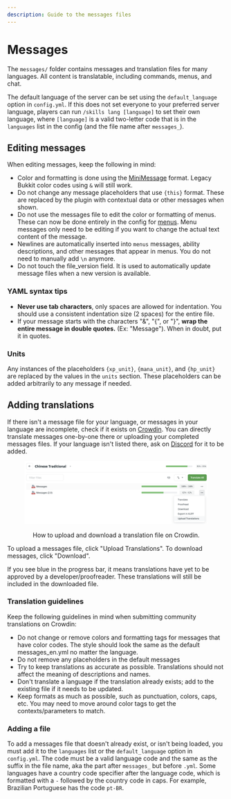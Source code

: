 ```yaml
---
description: Guide to the messages files
---
```


# Messages

The `messages/` folder contains messages and translation files for many languages. All content is translatable, including commands, menus, and chat.&#x20;

The default language of the server can be set using the `default_language` option in `config.yml`. If this does not set everyone to your preferred server language, players can run `/skills lang [language]` to set their own language, where `[language]` is a valid two-letter code that is in the `languages` list in the config (and the file name after `messages_`).

## Editing messages

When editing messages, keep the following in mind:

* Color and formatting is done using the [MiniMessage](https://docs.advntr.dev/minimessage/format.html) format. Legacy Bukkit color codes using `&` will still work.
* Do not change any message placeholders that use `{this}` format. These are replaced by the plugin with contextual data or other messages when shown.
* Do not use the messages file to edit the color or formatting of menus. These can now be done entirely in the config for [menus](menus.md). Menu messages only need to be editing if you want to change the actual text content of the message.
* Newlines are automatically inserted into `menus` messages, ability descriptions, and other messages that appear in menus. You do not need to manually add `\n` anymore.
* Do not touch the file\_version field. It is used to automatically update message files when a new version is available.

### YAML syntax tips

* **Never use tab characters**, only spaces are allowed for indentation. You should use a consistent indentation size (2 spaces) for the entire file.
* If your message starts with the characters "&", "{", or "}", **wrap the entire message in double quotes.** (Ex: "Message"). When in doubt, put it in quotes.

### Units

Any instances of the placeholders `{xp_unit}`, `{mana_unit}`, and `{hp_unit}` are replaced by the values in the `units` section. These placeholders can be added arbitrarily to any message if needed.

## Adding translations

If there isn't a message file for your language, or messages in your language are incomplete, check if it exists on [Crowdin](https://crowdin.com/project/aureliumskills). You can directly translate messages one-by-one there or uploading your completed messages files. If your language isn't listed there, ask on [Discord](https://discord.gg/Bh2EZfB) for it to be added.

<div align="center">

<figure><img src=".gitbook/assets/uploading-messages-crowdin.png" alt=""><figcaption><p>How to upload and download a translation file on Crowdin.</p></figcaption></figure>

</div>

To upload a messages file, click "Upload Translations". To download messages, click "Download".

If you see blue in the progress bar, it means translations have yet to be approved by a developer/proofreader. These translations will still be included in the downloaded file.

### Translation guidelines

Keep the following guidelines in mind when submitting community translations on Crowdin:

* Do not change or remove colors and formatting tags for messages that have color codes. The style should look the same as the default messages\_en.yml no matter the language.
* Do not remove any placeholders in the default messages
* Try to keep translations as accurate as possible. Translations should not affect the meaning of descriptions and names.
* Don't translate a language if the translation already exists; add to the existing file if it needs to be updated.
* Keep formats as much as possible, such as punctuation, colors, caps, etc. You may need to move around color tags to get the contexts/parameters to match.

### Adding a file

To add a messages file that doesn't already exist, or isn't being loaded, you must add it to the `languages` list or the `default_language` option in `config.yml`. The code must be a valid language code and the same as the suffix in the file name, aka the part after `messages_` but before `.yml`. Some languages have a country code specifier after the language code, which is formatted with a `-` followed by the country code in caps. For example, Brazilian Portuguese has the code `pt-BR`.
